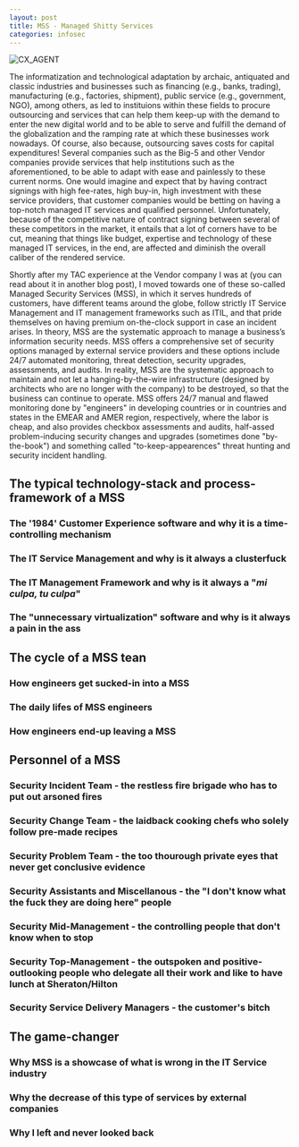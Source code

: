 ```yaml
---
layout: post
title: MSS - Managed Shitty Services
categories: infosec
---
```


![CX_AGENT](https://dcgc.io/cx_agent.png)

The informatization and technological adaptation by archaic, antiquated and classic industries and businesses such as financing (e.g., banks, trading), manufacturing (e.g., factories, shipment), public service (e.g., government, NGO), among others, as led to instituions within these fields to procure outsourcing and services that can help them keep-up with the demand to enter the new digital world and to be able to serve and fulfill the demand of the globalization and the ramping rate at which these businesses work nowadays. Of course, also because, outsourcing saves costs for capital expenditures! Several companies such as the Big-5 and other Vendor companies provide services that help institutions such as the aforementioned, to be able to adapt with ease and painlessly to these current norms. One would imagine and expect that by having contract signings with high fee-rates, high buy-in, high investment with these service providers, that customer companies would be betting on having a top-notch managed IT services and qualified personnel. Unfortunately, because of the competitive nature of contract signing between several of these competitors in the market, it entails that a lot of corners have to be cut, meaning that things like budget, expertise and technology of these managed IT services, in the end, are affected and diminish the overall caliber of the rendered service. 

Shortly after my TAC experience at the Vendor company I was at (you can read about it in another blog post), I moved towards one of these so-called Managed Security Services (MSS), in which it serves hundreds of customers, have different teams around the globe, follow strictly IT Service Management and IT management frameworks such as ITIL, and that pride themselves on having premium on-the-clock support in case an incident arises. In theory, MSS are the systematic approach to manage a business’s information security needs. MSS offers a comprehensive set of security options managed by external service providers and these options include 24/7 automated monitoring, threat detection, security upgrades, assessments, and audits. In reality, MSS are the systematic approach to maintain and not let a hanging-by-the-wire infrastructure (designed by architects who are no longer with the company) to be destroyed, so that the business can continue to operate. MSS offers 24/7 manual and flawed monitoring done by "engineers" in developing countries or in countries and states in the EMEAR and AMER region, respectively, where the labor is cheap, and also provides checkbox assessments and audits, half-assed problem-inducing security changes and upgrades (sometimes done "by-the-book") and something called "to-keep-appearences" threat hunting and security incident handling.

## The typical technology-stack and process-framework of a MSS

### The '1984' Customer Experience software and why it is a time-controlling mechanism

### The IT Service Management and why is it always a clusterfuck

### The IT Management Framework and why is it always a "_mi culpa, tu culpa_"

### The "unnecessary virtualization" software and why is it always a pain in the ass

## The cycle of a MSS tean

### How engineers get sucked-in into a MSS

### The daily lifes of MSS engineers

### How engineers end-up leaving a MSS

## Personnel of a MSS

### Security Incident Team - the restless fire brigade who has to put out arsoned fires

### Security Change Team - the laidback cooking chefs who solely follow pre-made recipes 

### Security Problem Team - the too thourough private eyes that never get conclusive evidence

### Security Assistants and Miscellanous - the "I don't know what the fuck they are doing here" people

### Security Mid-Management - the controlling people that don't know when to stop

### Security Top-Management - the outspoken and positive-outlooking people who delegate all their work and like to have lunch at Sheraton/Hilton

### Security Service Delivery Managers - the customer's bitch

## The game-changer

### Why MSS is a showcase of what is wrong in the IT Service industry

### Why the decrease of this type of services by external companies

### Why I left and never looked back
